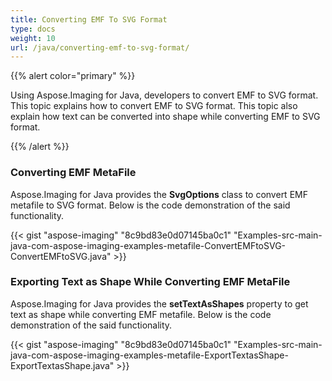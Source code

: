 ```yaml
---
title: Converting EMF To SVG Format
type: docs
weight: 10
url: /java/converting-emf-to-svg-format/
---
```


{{% alert color="primary" %}} 

Using Aspose.Imaging for Java, developers to convert EMF to SVG format. This topic explains how to convert EMF to SVG format. This topic also explain how text can be converted into shape while converting EMF to SVG format.

{{% /alert %}} 
### **Converting EMF MetaFile**


Aspose.Imaging for Java provides the **SvgOptions** class to convert EMF metafile to SVG format. Below is the code demonstration of the said functionality.

{{< gist "aspose-imaging" "8c9bd83e0d07145ba0c1" "Examples-src-main-java-com-aspose-imaging-examples-metafile-ConvertEMFtoSVG-ConvertEMFtoSVG.java" >}}
### **Exporting Text as Shape While Converting EMF MetaFile**
Aspose.Imaging for Java provides the **setTextAsShapes** property to get text as shape while converting EMF metafile. Below is the code demonstration of the said functionality.

{{< gist "aspose-imaging" "8c9bd83e0d07145ba0c1" "Examples-src-main-java-com-aspose-imaging-examples-metafile-ExportTextasShape-ExportTextasShape.java" >}}
